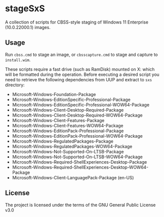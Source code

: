 stageSxS
========
A collection of scripts for CBSS-style staging of Windows 11 Enterprise (10.0.22000.1) images.

Usage
-----
Run `cbss.cmd` to stage an image, or `cbsscapture.cmd` to stage and capture to `install.wim`.

These scripts require a fast drive (such as RamDisk) mounted on X: which will be formatted during the operation.
Before executing a desired script you need to retrieve the following dependencies from UUP and extract to `sxs` directory:
 * Microsoft-Windows-Foundation-Package
 * Microsoft-Windows-EditionSpecific-Professional-Package
 * Microsoft-Windows-EditionSpecific-Professional-WOW64-Package
 * Microsoft-Windows-Client-Desktop-Required-Package
 * Microsoft-Windows-Client-Desktop-Required-WOW64-Package
 * Microsoft-Windows-Client-Features-Package
 * Microsoft-Windows-Client-Features-WOW64-Package
 * Microsoft-Windows-EditionPack-Professional-Package
 * Microsoft-Windows-EditionPack-Professional-WOW64-Package
 * Microsoft-Windows-RegulatedPackages-Package
 * Microsoft-Windows-RegulatedPackages-WOW64-Package
 * Microsoft-Windows-Not-Supported-On-LTSB-Package
 * Microsoft-Windows-Not-Supported-On-LTSB-WOW64-Package
 * Microsoft-Windows-Required-ShellExperiences-Desktop-Package
 * Microsoft-Windows-Required-ShellExperiences-Desktop-WOW64-Package
 * Microsoft-Windows-Client-LanguagePack-Package (en-US)

License
-------
The project is licensed under the terms of the GNU General Public License v3.0
